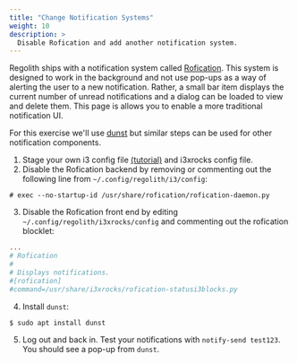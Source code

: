 ```yaml
---
title: "Change Notification Systems"
weight: 10
description: >
  Disable Rofication and add another notification system.
---
```


Regolith ships with a notification system called [Rofication](https://github.com/DaveDavenport/Rofication).  This system is designed to work in the background and not use pop-ups as a way of alerting the user to a new notification.  Rather, a small bar item displays the current number of unread notifications and a dialog can be loaded to view and delete them.  This page is allows you to enable a more traditional notification UI.

For this exercise we'll use [dunst](https://dunst-project.org/) but similar steps can be used for other notification components.

1. Stage your own i3 config file [(tutorial)](../stage-configs) and i3xrocks config file.
2. Disable the Rofication backend by removing or commenting out the following line from `~/.config/regolith/i3/config`:
```
# exec --no-startup-id /usr/share/rofication/rofication-daemon.py
```
3. Disable the Rofication front end by editing `~/.config/regolith/i3xrocks/config` and commenting out the rofication blocklet:
```conf
...
# Rofication
#
# Displays notifications.
#[rofication]
#command=/usr/share/i3xrocks/rofication-statusi3blocks.py

```
4. Install `dunst`:
```bash
$ sudo apt install dunst
```
5. Log out and back in.  Test your notifications with `notify-send test123`.  You should see a pop-up from `dunst`.
